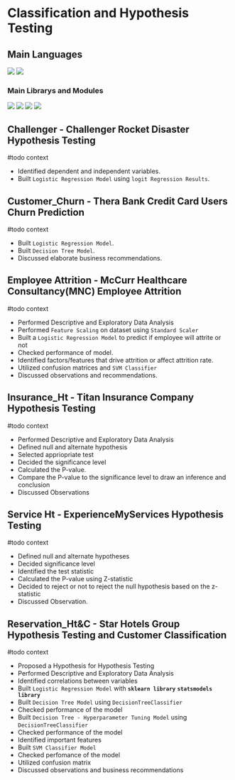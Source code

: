 # Classification and Hypothesis Testing
## Main Languages
<p>
<img src="https://img.shields.io/badge/python-3670A0?style=for-the-badge&logo=python&logoColor=ffdd54">
<img src="https://img.shields.io/badge/Markdown-000000?style=for-the-badge&logo=markdown&logoColor=white"></p>

### Main Librarys and Modules
<p><img src="https://img.shields.io/badge/numpy-%23013243.svg?style=for-the-badge&logo=numpy&logoColor=white">
<img src="https://img.shields.io/badge/pandas-%23150458.svg?style=for-the-badge&logo=pandas&logoColor=white">
<img src="https://img.shields.io/badge/scikit--learn-%23F7931E.svg?style=for-the-badge&logo=scikit-learn&logoColor=white">
<img src="https://img.shields.io/badge/SciPy-%230C55A5.svg?style=for-the-badge&logo=scipy&logoColor=%white">
</p>

## Challenger - Challenger Rocket Disaster Hypothesis Testing
#todo context
- Identified dependent and independent variables.
- Built `Logistic Regression Model` using `logit Regression Results`.
## Customer_Churn - Thera Bank Credit Card Users Churn Prediction
#todo context
- Built `Logistic Regression Model`.
- Built `Decision Tree Model`.
- Discussed elaborate business recommendations.
## Employee Attrition - McCurr Healthcare Consultancy(MNC) Employee Attrition
#todo context
- Performed Descriptive and Exploratory Data Analysis
- Performed `Feature Scaling` on dataset using `Standard Scaler`
- Built a `Logistic Regression Model` to predict if employee will attrite or not
- Checked performance of model.
- Identified factors/features that drive attrition or affect attrition rate.
- Utilized confusion matrices and `SVM Classifier`
- Discussed observations and recommendations.
## Insurance_Ht - Titan Insurance Company Hypothesis Testing
#todo context
- Performed Descriptive and Exploratory Data Analysis
- Defined null and alternate hypothesis
- Selected appriopriate test
- Decided the significance level
- Calculated the P-value.
- Compare the P-value to the significance level to draw an inference and conclusion
- Discussed Observations
## Service Ht - ExperienceMyServices Hypothesis Testing
#todo context
- Defined null and alternate hypotheses
- Decided significance level
- Identified the test statistic
- Calculated the P-value using Z-statistic
- Decided to reject or not to reject the null hypothesis based on the z-statistic
- Discussed Observation.
## Reservation_Ht&C - Star Hotels Group Hypothesis Testing and Customer Classification
#todo context
- Proposed a Hypothesis for Hypothesis Testing 
- Performed Descriptive and Exploratory Data Analysis
- Identified correlations between variables
- Built `Logistic Regression Model` with **`sklearn library`** **`statsmodels library`**
- Built `Decision Tree Model` using `DecisionTreeClassifier`
- Checked performance of the model
- Built `Decision Tree - Hyperparameter Tuning Model` using `DecisionTreeClassifier`
- Checked performance of the model
- Identified important features
- Built `SVM Classifier Model`
- Checked perfomance of the model
- Utilized confusion matrix
- Discussed observations and business recommendations
